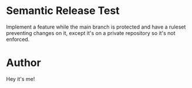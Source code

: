 # Semantic Release Test

Implement a feature while the main branch is protected and have a ruleset preventing changes on it, except it's on a private repository so it's not enforced.


# Author

Hey it's me!
